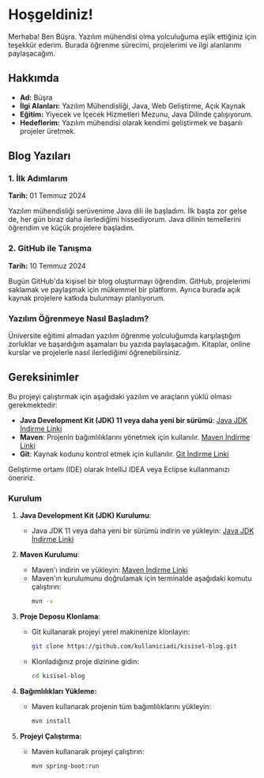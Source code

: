 # Hoşgeldiniz!

Merhaba! Ben Büşra. Yazılım mühendisi olma yolculuğuma eşlik ettiğiniz için teşekkür ederim. Burada öğrenme sürecimi, projelerimi ve ilgi alanlarımı paylaşacağım.

## **Hakkımda**

- **Ad:** Büşra 
- **İlgi Alanları:** Yazılım Mühendisliği, Java, Web Geliştirme, Açık Kaynak 
- **Eğitim:** Yiyecek ve İçecek Hizmetleri Mezunu, Java Dilinde çalışıyorum.
- **Hedeflerim:** Yazılım mühendisi olarak kendimi geliştirmek ve başarılı projeler üretmek.

## Blog Yazıları

### **1. İlk Adımlarım**
**Tarih:** 01 Temmuz 2024

Yazılım mühendisliği serüvenime Java dili ile başladım. İlk başta zor gelse de, her gün biraz daha ilerlediğimi hissediyorum. Java dilinin temellerini öğrendim ve küçük projelere başladım.

### **2. GitHub ile Tanışma**
**Tarih:** 10 Temmuz 2024

Bugün GitHub'da kişisel bir blog oluşturmayı öğrendim. GitHub, projelerimi saklamak ve paylaşmak için mükemmel bir platform. Ayrıca burada açık kaynak projelere katkıda bulunmayı planlıyorum.

### **Yazılım Öğrenmeye Nasıl Başladım?**

Üniversite eğitimi almadan yazılım öğrenme yolculuğumda karşılaştığım zorluklar ve başardığım aşamaları bu yazıda paylaşacağım. Kitaplar, online kurslar ve projelerle nasıl ilerlediğimi öğrenebilirsiniz.

## Gereksinimler

Bu projeyi çalıştırmak için aşağıdaki yazılım ve araçların yüklü olması gerekmektedir:

- **Java Development Kit (JDK) 11 veya daha yeni bir sürümü**: [Java JDK İndirme Linki](https://www.oracle.com/java/technologies/javase-jdk11-downloads.html)
- **Maven**: Projenin bağımlılıklarını yönetmek için kullanılır. [Maven İndirme Linki](https://maven.apache.org/download.cgi)
- **Git**: Kaynak kodunu kontrol etmek için kullanılır. [Git İndirme Linki](https://git-scm.com/downloads)

Geliştirme ortamı (IDE) olarak IntelliJ IDEA veya Eclipse kullanmanızı öneririz.

### Kurulum

1. **Java Development Kit (JDK) Kurulumu**:
   - Java JDK 11 veya daha yeni bir sürümü indirin ve yükleyin: [Java JDK İndirme Linki](https://www.oracle.com/java/technologies/javase-jdk11-downloads.html)

2. **Maven Kurulumu**:
   - Maven'ı indirin ve yükleyin: [Maven İndirme Linki](https://maven.apache.org/download.cgi)
   - Maven'ın kurulumunu doğrulamak için terminalde aşağıdaki komutu çalıştırın:
     ```bash
     mvn -v
     ```

3. **Proje Deposu Klonlama**:
   - Git kullanarak projeyi yerel makinenize klonlayın:
     ```bash
     git clone https://github.com/kullaniciadi/kisisel-blog.git
     ```

   - Klonladığınız proje dizinine gidin:
     ```bash
     cd kisisel-blog
     ```

4. **Bağımlılıkları Yükleme:** 
   - Maven kullanarak projenin tüm bağımlılıklarını yükleyin:
     ```bash
     mvn install
     ```

5. **Projeyi Çalıştırma:**
   - Maven kullanarak projeyi çalıştırın:
     ```bash
     mvn spring-boot:run
     ```
     
